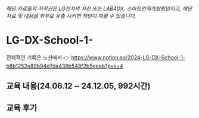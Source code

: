 ###### 해당 자료들의 저작권은 LG전자의 자산 또는 LAB4DX, 스마트인재개발원임이고, 해당 자료 및 내용을 외부로 유출 시키면 책임이 따를 수 있습니다.

# LG-DX-School-1-
전체적인 기록은 노션에서 👉 https://www.notion.so/2024-LG-DX-School-1-b8b1252e89b94d7da438b548f2b5eeab?pvs=4 


## 교육 내용(24.06.12 ~ 24.12.05, 992시간)

## 교육 후기
